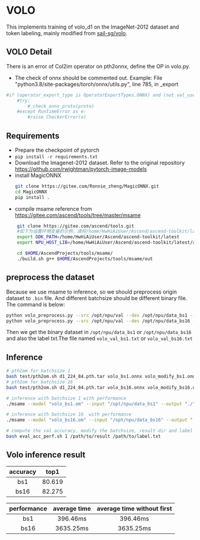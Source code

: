 # VOLO

This implements training of volo_d1 on the ImageNet-2012 dataset and  token labeling, mainly modified from [sail-sg/volo](https://github.com/sail-sg/volo).

## VOLO Detail

There is an error of Col2im operator on pth2onnx, define the OP in volo.py. 
- The check of onnx should be commented out.
Example:
File "python3.8/site-packages/torch/onnx/utils.py", line 785, in _export
```bash
#if (operator_export_type is OperatorExportTypes.ONNX) and (not val_use_external_data_format):
    #try:
        #_check_onnx_proto(proto)
    #except RuntimeError as e:
        #raise CheckerError(e)
```
## Requirements

- Prepare the checkpoint of pytorch
- `pip install -r requirements.txt`
- Download the Imagenet-2012 dataset. Refer to the original repository https://github.com/rwightman/pytorch-image-models
- install MagicONNX
    ```bash
    git clone https://gitee.com/Ronnie_zheng/MagicONNX.git
    cd MagicONNX
    pip install .
    ```
- compile msame
    reference from https://gitee.com/ascend/tools/tree/master/msame
```bash
    git clone https://gitee.com/ascend/tools.git
    #如下为设置环境变量的示例，请将/home/HwHiAiUser/Ascend/ascend-toolkit/latest替换为Ascend 的ACLlib安装包的实际安装路径。
    export DDK_PATH=/home/HwHiAiUser/Ascend/ascend-toolkit/latest
    export NPU_HOST_LIB=/home/HwHiAiUser/Ascend/ascend-toolkit/latest/acllib/lib64/stub

    cd $HOME/AscendProjects/tools/msame/
    ./build.sh g++ $HOME/AscendProjects/tools/msame/out
```

## preprocess the dataset

Because we use msame to inference, so we should preprocess origin dataset to `.bin` file.
And different batchsize should be different binary file. The command is below:

```bash
python volo_preprocess.py --src /opt/npu/val --des /opt/npu/data_bs1 --batchsize 1
python volo_preprocess.py --src /opt/npu/val --des /opt/npu/data_bs16 --batchsize 16
```
Then we get the binary dataset in `/opt/npu/data_bs1` or `/opt/npu/data_bs16` and also the label txt.The file named `volo_val_bs1.txt` or `volo_val_bs16.txt`

## Inference
```bash
# pth2om for batchsize 1
bash test/pth2om.sh d1_224_84.pth.tar volo_bs1.onnx volo_modify_bs1.onnx volo_bs1 1 "input:1,3,224,224"
# pth2om for batchsize 16
bash test/pth2om.sh d1_224_84.pth.tar volo_bs16.onnx volo_modify_bs16.onnx volo_bs16 16 "input:16,3,224,224"

# inference with batchsize 1 with performance
./msame --model "volo_bs1.om" --input "/opt/npu/data_bs1" --output "./" --outfmt TXT

# inference with batchsize 16  with performance
./msame --model "volo_bs16.om" --input "/opt/npu/data_bs16" --output "./" --outfmt TXT

# compute the val accuracy, modify the batchsize, result dir and label dir
bash eval_acc_perf.sh 1 /path/to/result /path/to/label.txt
```

## Volo inference result
| accuracy |    top1    | 
| :------: | :--------: | 
|    bs1   |   80.619   |  
|   bs16   |   82.275   |  

| performance | average time  | average time without first  |
| :---------: | :-----------: | :-------------------------: |
|     bs1     |    396.46ms   |            396.46ms         |
|     bs16    |   3635.25ms   |           3635.25ms         |

